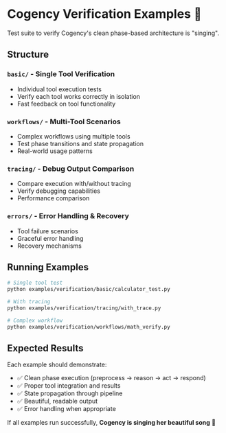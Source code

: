 # Cogency Verification Examples 🎵

Test suite to verify Cogency's clean phase-based architecture is "singing".

## Structure

### `basic/` - Single Tool Verification
- Individual tool execution tests
- Verify each tool works correctly in isolation
- Fast feedback on tool functionality

### `workflows/` - Multi-Tool Scenarios  
- Complex workflows using multiple tools
- Test phase transitions and state propagation
- Real-world usage patterns

### `tracing/` - Debug Output Comparison
- Compare execution with/without tracing
- Verify debugging capabilities
- Performance comparison

### `errors/` - Error Handling & Recovery
- Tool failure scenarios
- Graceful error handling
- Recovery mechanisms

## Running Examples

```bash
# Single tool test
python examples/verification/basic/calculator_test.py

# With tracing
python examples/verification/tracing/with_trace.py

# Complex workflow
python examples/verification/workflows/math_verify.py
```

## Expected Results

Each example should demonstrate:
- ✅ Clean phase execution (preprocess → reason → act → respond)
- ✅ Proper tool integration and results
- ✅ State propagation through pipeline
- ✅ Beautiful, readable output
- ✅ Error handling when appropriate

If all examples run successfully, **Cogency is singing her beautiful song** 🎵